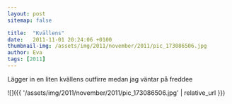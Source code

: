 ```yaml
---
layout: post
sitemap: false

title:  "Kvällens"
date:   2011-11-01 20:24:06 +0100
thumbnail-img: /assets/img/2011/november/2011/pic_173086506.jpg
author: Eva
tags: [2011]
---
```


Lägger in en liten kvällens outfirre medan jag väntar på freddee

![]({{ '/assets/img/2011/november/2011/pic_173086506.jpg'  | relative_url }})

